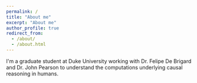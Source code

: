 ```yaml
---
permalink: /
title: "About me"
excerpt: "About me"
author_profile: true
redirect_from: 
  - /about/
  - /about.html
---
```


I'm a graduate student at Duke University working with Dr. Felipe De Brigard and Dr. John Pearson to understand the computations underlying causal reasoning in humans.
